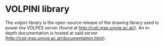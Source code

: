 # VOLPINI library

The volpini library is the open-source release of the drawing library used to power the VOLPES server (found at http://coil.msp.univie.ac.at/). An in-depth documentation is hosted at said server (http://coil.msp.univie.ac.at/documentation.html).